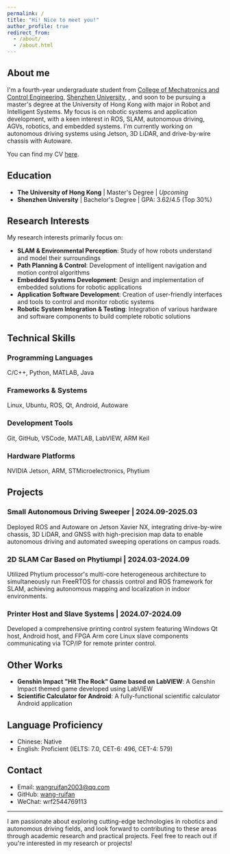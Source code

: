 ```yaml
---
permalink: /
title: "Hi! Nice to meet you!"
author_profile: true
redirect_from: 
  - /about/
  - /about.html
---
```


## About me

I'm a fourth-year undergraduate student from [College of Mechatronics and Control Engineering](https://cmce.szu.edu.cn/English/Home.htm), [Shenzhen University](https://www.szu.edu.cn/), 
, and soon to be pursuing a master's degree at the University of Hong Kong with major in Robot and Intelligent Systems. My focus is on robotic systems and application development, with a keen interest in ROS, SLAM, autonomous driving, AGVs, robotics, and embedded systems. I'm currently working on autonomous driving systems using Jetson, 3D LiDAR, and drive-by-wire chassis with Autoware.

You can find my CV [here](../assets/Curriculum_Vitae.pdf).

## Education

- **The University of Hong Kong** | Master's Degree | *Upcoming*
- **Shenzhen University** | Bachelor's Degree | GPA: 3.62/4.5 (Top 30%)

## Research Interests

My research interests primarily focus on:

- **SLAM & Environmental Perception**: Study of how robots understand and model their surroundings
- **Path Planning & Control**: Development of intelligent navigation and motion control algorithms
- **Embedded Systems Development**: Design and implementation of embedded solutions for robotic applications
- **Application Software Development**: Creation of user-friendly interfaces and tools to control and monitor robotic systems
- **Robotic System Integration & Testing**: Integration of various hardware and software components to build complete robotic solutions

## Technical Skills

### Programming Languages
C/C++, Python, MATLAB, Java

### Frameworks & Systems
Linux, Ubuntu, ROS, Qt, Android, Autoware

### Development Tools
Git, GitHub, VSCode, MATLAB, LabVIEW, ARM Keil

### Hardware Platforms
NVIDIA Jetson, ARM, STMicroelectronics, Phytium

## Projects

### Small Autonomous Driving Sweeper | 2024.09-2025.03
Deployed ROS and Autoware on Jetson Xavier NX, integrating drive-by-wire chassis, 3D LiDAR, and GNSS with high-precision map data to enable autonomous driving and automated sweeping operations on campus roads.

### 2D SLAM Car Based on Phytiumpi | 2024.03-2024.09
Utilized Phytium processor's multi-core heterogeneous architecture to simultaneously run FreeRTOS for chassis control and ROS framework for SLAM, achieving autonomous mapping and localization in indoor environments.

### Printer Host and Slave Systems | 2024.07-2024.09
Developed a comprehensive printing control system featuring Windows Qt host, Android host, and FPGA Arm core Linux slave components communicating via TCP/IP for remote printer control.

## Other Works

- **Genshin Impact "Hit The Rock" Game based on LabVIEW**: A Genshin Impact themed game developed using LabVIEW
- **Scientific Calculator for Android**: A fully-functional scientific calculator Android application

## Language Proficiency

- Chinese: Native
- English: Proficient (IELTS: 7.0, CET-6: 496, CET-4: 579)

## Contact

- Email: wangruifan2003@qq.com
- GitHub: [wang-ruifan](https://github.com/wang-ruifan)
- WeChat: wrf2544769113

---

I am passionate about exploring cutting-edge technologies in robotics and autonomous driving fields, and look forward to contributing to these areas through academic research and practical projects. Feel free to reach out if you're interested in my research or projects!
